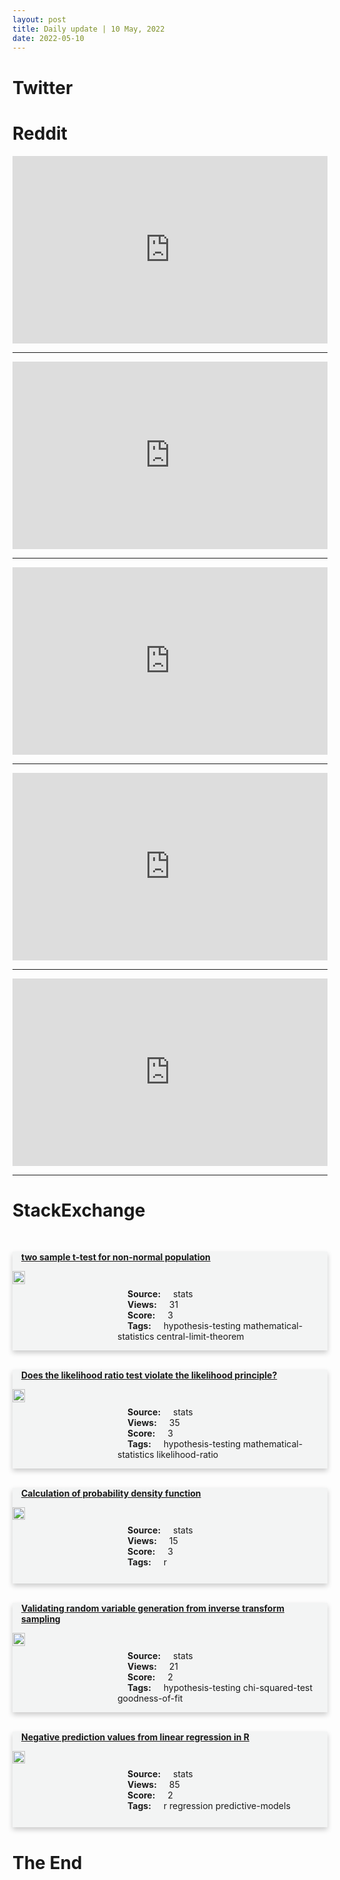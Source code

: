 ```yaml
---
layout: post
title: Daily update | 10 May, 2022
date: 2022-05-10
---
```


<script async src="https://platform.twitter.com/widgets.js" charset="utf-8"></script>


<script src='https://storage.ko-fi.com/cdn/scripts/overlay-widget.js'></script>
<script>
  kofiWidgetOverlay.draw('themldojo', {
    'type': 'floating-chat',
    'floating-chat.donateButton.text': 'Support me',
    'floating-chat.donateButton.background-color': '#f45d22',
    'floating-chat.donateButton.text-color': '#fff'
  });
</script>

# Twitter 

<blockquote class="twitter-tweet"><a href="https://twitter.com/karpathy/status/1523722166314799104"></a></blockquote>

<blockquote class="twitter-tweet"><a href="https://twitter.com/nypost/status/1523671935338569729"></a></blockquote>

<blockquote class="twitter-tweet"><a href="https://twitter.com/sapinker/status/1523464317500542978"></a></blockquote>

<blockquote class="twitter-tweet"><a href="https://twitter.com/MarketRebels/status/1523644685062877186"></a></blockquote>

<blockquote class="twitter-tweet"><a href="https://twitter.com/osanseviero/status/1523663305889689600"></a></blockquote>

<blockquote class="twitter-tweet"><a href="https://twitter.com/karpathy/status/1523740993626861568"></a></blockquote>

<blockquote class="twitter-tweet"><a href="https://twitter.com/huggingface/status/1523660456061116416"></a></blockquote>

<blockquote class="twitter-tweet"><a href="https://twitter.com/DeepLearningAI_/status/1523679182018035712"></a></blockquote>

<blockquote class="twitter-tweet"><a href="https://twitter.com/ylecun/status/1523713164940292096"></a></blockquote>

<blockquote class="twitter-tweet"><a href="https://twitter.com/DeepMind/status/1523674465564971008"></a></blockquote>

# Reddit 

<iframe id="reddit-embed" src="https://www.redditmedia.com/r/datascience/comments/uls349/when_you_tell_people_what_you_do_for_a_living_but?ref_source=embed&amp;ref=share&amp;embed=true" sandbox="allow-scripts allow-same-origin allow-popups" style="border: none;" height="300" width="100%" scrolling="yes"></iframe>
<hr style="width:100%;text-align:left;margin-left:0">
<iframe id="reddit-embed" src="https://www.redditmedia.com/r/dataengineering/comments/ulkw42/just_wanted_to_post_this_here_since_there_was?ref_source=embed&amp;ref=share&amp;embed=true" sandbox="allow-scripts allow-same-origin allow-popups" style="border: none;" height="300" width="100%" scrolling="yes"></iframe>
<hr style="width:100%;text-align:left;margin-left:0">
<iframe id="reddit-embed" src="https://www.redditmedia.com/r/MachineLearning/comments/ulvdgm/n_hugging_face_raised_100m_at_2b_to_double_down?ref_source=embed&amp;ref=share&amp;embed=true" sandbox="allow-scripts allow-same-origin allow-popups" style="border: none;" height="300" width="100%" scrolling="yes"></iframe>
<hr style="width:100%;text-align:left;margin-left:0">
<iframe id="reddit-embed" src="https://www.redditmedia.com/r/datascience/comments/ulyzpf/arima_models_are_solid_though?ref_source=embed&amp;ref=share&amp;embed=true" sandbox="allow-scripts allow-same-origin allow-popups" style="border: none;" height="300" width="100%" scrolling="yes"></iframe>
<hr style="width:100%;text-align:left;margin-left:0">
<iframe id="reddit-embed" src="https://www.redditmedia.com/r/statistics/comments/ulx3gy/q_its_the_elections_in_the_phlippines_today_and_i?ref_source=embed&amp;ref=share&amp;embed=true" sandbox="allow-scripts allow-same-origin allow-popups" style="border: none;" height="300" width="100%" scrolling="yes"></iframe>
<hr style="width:100%;text-align:left;margin-left:0">

<style>
.card {
box-shadow: 0 4px 8px 0 rgba(0,0,0,0.2);
transition: 0.3s;
width: 100%;
background-color: #F3F4F4;
}
p{
    margin-left:  3em;
    padding-top: 1em;
}
.part2{
    display: grid;
    grid-template-columns: 1fr 3fr;
}
h4{
    margin: 1em;
}

.card:hover {
box-shadow: 0 8px 16px 0 rgba(0,0,0,0.2);
}
b {
padding: 2px 16px;
}
</style>
  
# StackExchange 


  <br>
  <div class="card">
  <h4><a href='https://stats.stackexchange.com/questions/574537/two-sample-t-test-for-non-normal-population'>two sample t-test for non-normal population</a></h4> 
  <div class="part2">
      <img src="https://cdn.sstatic.net/Sites/stats/Img/apple-touch-icon@2.png?v=344f57aa10cc" alt="Img missing!" style="width:40%">
      <p><b>Source:</b> stats<br><b>Views:</b> 31<br><b>Score:</b> 3<br><b>Tags:</b> <span class="badge badge-dark">hypothesis-testing</span> <span class="badge badge-dark">mathematical-statistics</span> <span class="badge badge-dark">central-limit-theorem</span></p> 
  </div>
  </div>
      
  <br>
  <div class="card">
  <h4><a href='https://stats.stackexchange.com/questions/574597/does-the-likelihood-ratio-test-violate-the-likelihood-principle'>Does the likelihood ratio test violate the likelihood principle?</a></h4> 
  <div class="part2">
      <img src="https://cdn.sstatic.net/Sites/stats/Img/apple-touch-icon@2.png?v=344f57aa10cc" alt="Img missing!" style="width:40%">
      <p><b>Source:</b> stats<br><b>Views:</b> 35<br><b>Score:</b> 3<br><b>Tags:</b> <span class="badge badge-dark">hypothesis-testing</span> <span class="badge badge-dark">mathematical-statistics</span> <span class="badge badge-dark">likelihood-ratio</span></p> 
  </div>
  </div>
      
  <br>
  <div class="card">
  <h4><a href='https://stats.stackexchange.com/questions/574613/calculation-of-probability-density-function'>Calculation of probability density function</a></h4> 
  <div class="part2">
      <img src="https://cdn.sstatic.net/Sites/stats/Img/apple-touch-icon@2.png?v=344f57aa10cc" alt="Img missing!" style="width:40%">
      <p><b>Source:</b> stats<br><b>Views:</b> 15<br><b>Score:</b> 3<br><b>Tags:</b> <span class="badge badge-dark">r</span></p> 
  </div>
  </div>
      
  <br>
  <div class="card">
  <h4><a href='https://stats.stackexchange.com/questions/574551/validating-random-variable-generation-from-inverse-transform-sampling'>Validating random variable generation from inverse transform sampling</a></h4> 
  <div class="part2">
      <img src="https://cdn.sstatic.net/Sites/stats/Img/apple-touch-icon@2.png?v=344f57aa10cc" alt="Img missing!" style="width:40%">
      <p><b>Source:</b> stats<br><b>Views:</b> 21<br><b>Score:</b> 2<br><b>Tags:</b> <span class="badge badge-dark">hypothesis-testing</span> <span class="badge badge-dark">chi-squared-test</span> <span class="badge badge-dark">goodness-of-fit</span></p> 
  </div>
  </div>
      
  <br>
  <div class="card">
  <h4><a href='https://stats.stackexchange.com/questions/574590/negative-prediction-values-from-linear-regression-in-r'>Negative prediction values from linear regression in R</a></h4> 
  <div class="part2">
      <img src="https://cdn.sstatic.net/Sites/stats/Img/apple-touch-icon@2.png?v=344f57aa10cc" alt="Img missing!" style="width:40%">
      <p><b>Source:</b> stats<br><b>Views:</b> 85<br><b>Score:</b> 2<br><b>Tags:</b> <span class="badge badge-dark">r</span> <span class="badge badge-dark">regression</span> <span class="badge badge-dark">predictive-models</span></p> 
  </div>
  </div>
      
# The End